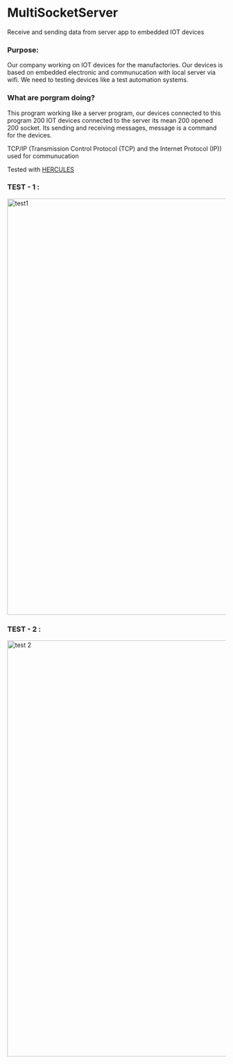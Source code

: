 # MultiSocketServer
Receive and sending data from server app to embedded IOT devices

### Purpose:
Our company working on IOT devices for the manufactories.
Our devices is based on embedded electronic and communucation with local server via wifi.
We need to testing devices like a test automation systems.

### What are porgram doing?
This program working like a server program, our devices connected to this program
200 IOT devices connected to the server its mean 200 opened 200 socket.
Its sending and receiving messages, message is a command for the devices.



TCP/IP (Transmission Control Protocol (TCP) and the Internet Protocol (IP))  used for communucation

Tested with <a href="https://www.hw-group.com/software/hercules-setup-utility"> HERCULES </a>

### TEST - 1 :

<img width="960" alt="test1" src="https://user-images.githubusercontent.com/42043202/118507077-902e4300-b736-11eb-834d-1d784d4b0eee.PNG">


### TEST - 2 : 
<img width="960" alt="test 2" src="https://user-images.githubusercontent.com/42043202/118507270-bf44b480-b736-11eb-8d9c-181f6d3a2df6.PNG">

